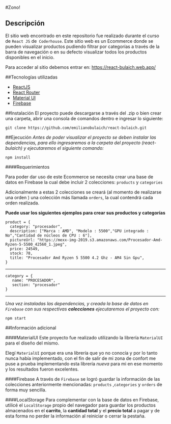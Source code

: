 #Zono!

## Descripción

El sitio web encontrado en este repositorio fue realizado durante el curso de `React JS` de` Coderhouse`.
Este sitio web es un Ecommerce donde se pueden visualizar productos pudiendo filtrar por categorías a través de la barra de navegación o en su defecto visualizar todos los productos disponibles en el inicio.

Para acceder al sitio debemos entrar en: https://react-bulaich.web.app/

##Tecnologías utilizadas

- [ReactJS](https://es.reactjs.org/)
- [React Router](https://reactrouter.com/)
- [Material UI](https://mui.com/)
- [Firebase](https://firebase.google.com/)

##Instalación
El proyecto puede descargarse a través del .zip o bien crear una carpeta, abrir una consola de comandos dentro e ingresar lo siguiente:

    git clone https://github.com/emilianobulaich/react-bulaich.git

##Ejecución
_Antes de poder visualizar el proyecto se deben instalar las dependencias, para ello ingresaremos a la carpeta del proyecto (react-bulaich) y ejecutaremos el siguiente comando:_

    npm install

####Requerimientos

Para poder dar uso de este Ecommerce se necesita crear una base de datos en Firebase la cual debe incluir 2 colecciones: `products` y `categories`

Adicionalmente a estas 2 colecciones se creará (al momento de realizarse una orden ) una colección más llamada `orders`, la cual contendrá cada orden realizada.

**Puede usar los siguientes ejemplos para crear sus productos y categorías**

    product = {
      category: "procesador",
      description: ["Marca : AMD", "Modelo : 5500","GPU integrado : No","Cantidad de núcleos de CPU : 6"],
      pictureUrl: "https://mexx-img-2019.s3.amazonaws.com/Procesador-Amd-Ryzen-5-5500_42560_1.jpeg",
      price: 24549,
      stock: 78,
      title: "Procesador Amd Ryzen 5 5500 4.2 Ghz - AM4 Sin Gpu",
    }

---

    category = {
       name: "PROCESADOR",
       section: "procesador"
    }

---

_Una vez instaladas las dependencias, y creada la base de datos en `Firebase` con sus respectivas **colecciones** ejecutaremos el proyecto con:_

    npm start

##Información adicional

####MaterialUI
Este proyecto fue realizado utilizando la librería `MaterialUI` para el diseño del mismo.

Elegí `MaterialUI` porque era una librería que yo no conocía y por lo tanto nunca había implementado, con el fin de salir de mi zona de confort me puse a prueba implementando esta librería _nueva_ para mi en ese momento y los resultados fueron excelentes.

####Firebase
A través de `Firebase` se logró guardar la información de las colecciones anteriormente mencionadas:
`products` ,`categories` y `orders` de forma muy sencilla.

####LocalStorage
Para complementar con la base de datos en Firebase, utilicé el `LocalStorage` propio del navegador para guardar los productos almacenados en el **carrito**, la **cantidad total** y el **precio total** a pagar y de esta forma no perder la información al reiniciar o cerrar la pestaña.
